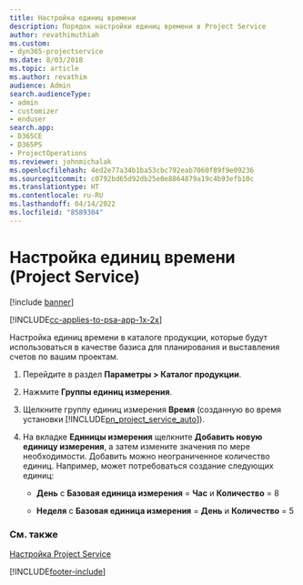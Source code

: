 ```yaml
---
title: Настройка единиц времени
description: Порядок настройки единиц времени в Project Service
author: revathimuthiah
ms.custom:
- dyn365-projectservice
ms.date: 8/03/2018
ms.topic: article
ms.author: revathim
audience: Admin
search.audienceType:
- admin
- customizer
- enduser
search.app:
- D365CE
- D365PS
- ProjectOperations
ms.reviewer: johnmichalak
ms.openlocfilehash: 4ed2e77a34b1ba53cbc792eab7060f89f9e09236
ms.sourcegitcommit: c0792bd65d92db25e0e8864879a19c4b93efb10c
ms.translationtype: HT
ms.contentlocale: ru-RU
ms.lasthandoff: 04/14/2022
ms.locfileid: "8589304"
---
```

# <a name="set-up-time-units-project-service"></a>Настройка единиц времени (Project Service)

[!include [banner](../includes/psa-now-project-operations.md)]

[!INCLUDE[cc-applies-to-psa-app-1x-2x](../includes/cc-applies-to-psa-app-1x-2x.md)]

Настройка единиц времени в каталоге продукции, которые будут использоваться в качестве базиса для планирования и выставления счетов по вашим проектам.  
  
1. Перейдите в раздел **Параметры > Каталог продукции**.  
  
2. Нажмите **Группы единиц измерения**.  
  
3. Щелкните группу единиц измерения **Время** (созданную во время установки [!INCLUDE[pn_project_service_auto](../includes/pn-project-service-auto.md)]).  
  
4. На вкладке **Единицы измерения** щелкните **Добавить новую единицу измерения**, а затем измените значения по мере необходимости. Добавить можно неограниченное количество единиц. Например, может потребоваться создание следующих единиц:  
  
   - **День** с **Базовая единица измерения** = **Час** и **Количество** = 8  
  
   - **Неделя** с **Базовая единица измерения** = **День** и **Количество** = 5  
  
### <a name="see-also"></a>См. также  
 [Настройка Project Service](../psa/configure.md)


[!INCLUDE[footer-include](../includes/footer-banner.md)]
